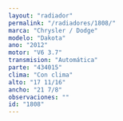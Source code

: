 ```yaml
---
layout: "radiador"
permalink: "/radiadores/1808/"
marca: "Chrysler / Dodge"
modelo: "Dakota"
ano: "2012"
motor: "V6 3.7"
transmision: "Automática"
parte: "434015"
clima: "Con clima"
alto: "17 11/16"
ancho: "21 7/8"
observaciones: ""
id: "1808"
---
```


